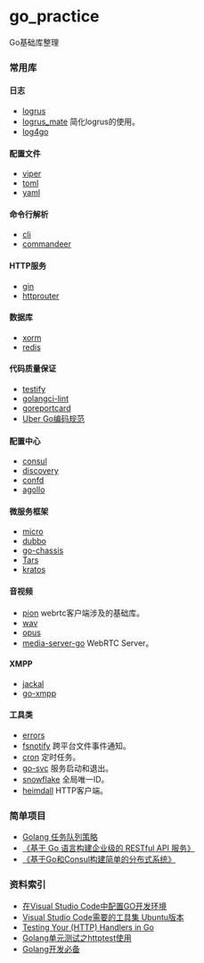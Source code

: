 # go_practice
Go基础库整理

### 常用库
#### 日志
+ [logrus](https://github.com/Sirupsen/logrus)
+ [logrus_mate](https://github.com/gogap/logrus_mate) 简化logrus的使用。
+ [log4go](https://github.com/feixiao/log4go)

#### 配置文件
+ [viper](https://github.com/spf13/viper)
+ [toml](https://github.com/BurntSushi/toml)
+ [yaml](https://github.com/go-yaml/yaml)

#### 命令行解析
+ [cli](https://github.com/mkideal/cli)
+ [commandeer](https://github.com/jaffee/commandeer)

#### HTTP服务
+ [gin](https://github.com/gin-gonic/gin)
+ [httprouter](https://github.com/julienschmidt/httprouter)

#### 数据库
+ [xorm](https://github.com/go-xorm/xorm)
+ [redis](https://github.com/garyburd/redigo)

#### 代码质量保证
+ [testify](https://github.com/stretchr/testify)
+ [golangci-lint](https://github.com/golangci/golangci-lint)
+ [goreportcard](https://github.com/gojp/goreportcard)
+ [Uber Go编码规范](https://github.com/xxjwxc/uber_go_guide_cn)

#### 配置中心
+ [consul](https://github.com/hashicorp/consul)
+ [discovery](https://github.com/bilibili/discovery)
+ [confd](https://github.com/kelseyhightower/confd)
+ [agollo](https://github.com/zouyx/agollo)

#### 微服务框架 
+ [micro](https://github.com/micro/micro)
+ [dubbo](https://github.com/apache/dubbo)
+ [go-chassis](https://github.com/go-chassis/go-chassis)
+ [Tars](https://github.com/TarsCloud/Tars)
+ [kratos](https://github.com/bilibili/kratos)

#### 音视频
+ [pion](https://github.com/pion) webrtc客户端涉及的基础库。
+ [wav](https://github.com/feixiao/wav)
+ [opus](https://github.com/feixiao/opus)
+ [media-server-go](https://github.com/notedit/media-server-go) WebRTC Server。

#### XMPP
+ [jackal](https://github.com/ortuman/jackal)
+ [go-xmpp](https://github.com/FluuxIO/go-xmpp)

#### 工具类
+ [errors](https://github.com/pkg/errors)
+ [fsnotify](https://github.com/fsnotify/fsnotify) 跨平台文件事件通知。
+ [cron](https://github.com/robfig/cron) 定时任务。
+ [go-svc](https://github.com/judwhite/go-svc) 服务启动和退出。
+ [snowflake](https://github.com/bwmarrin/snowflake) 全局唯一ID。
+ [heimdall](https://github.com/gojek/heimdall) HTTP客户端。

### 简单项目
+ [Golang 任务队列策略](http://www.cnblogs.com/artong0416/p/7883381.html)
+ [《基于 Go 语言构建企业级的 RESTful API 服务》](https://github.com/feixiao/apiserver_demos)
+ [《基于Go和Consul构建简单的分布式系统》](https://github.com/feixiao/go-consul-distributed-loggers)


### 资料索引
+ [在Visual Studio Code中配置GO开发环境](http://studygolang.com/articles/6204)
+ [Visual Studio Code需要的工具集 Ubuntu版本](https://pan.baidu.com/s/1i48TMdf)
+ [Testing Your (HTTP) Handlers in Go](https://elithrar.github.io/article/testing-http-handlers-go/)
+ [Golang单元测试之httptest使用](http://blog.csdn.net/lavorange/article/details/73369153?utm_source=itdadao&utm_medium=referral)
+ [Golang开发必备](https://strconv.com/posts/setup-env-on-macos/CC)

